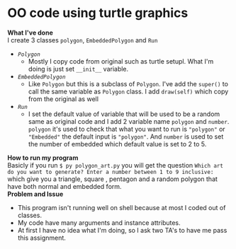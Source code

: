 # OO code using turtle graphics
**What I've done**  
I create 3 classes `polygon`, `EmbeddedPolygon` and `Run`
  - *`Polygon`*
    - Mostly I copy code from original such as turtle setupl. What I'm doing is just set `__init__` variable.
  - *`EmbeddedPolygon`*
    - Like `Polygon` but this is a subclass of `Polygon`. I've add the `super()` to call the same variable as `Polygon` class. I add `draw(self)` which copy from the original as well
  - *`Run`*
    - I set the default value of variable that will be used to be a random same as original code and I add 2 variable name `polygon` and `number`. `polygon` it's used to check that what you want to run is `"polygon"` or `"Embedded"` the default input is `"polygon"`. And `number` is used to set the number of embedded which default value is set to 2 to 5.
  
**How to run my program**  
Basicly if you run `$ py polygon_art.py` you will get the question `Which art do you want to generate? Enter a number between 1 to 9 inclusive: `  which give you a triangle, square , pentagon and a random polygon that have both normal and embedded form.  
**Problem and Issue**  
  - This program isn't running well on shell because at most I coded out of classes.
  - My code have many arguments and instance attributes.
  - At first I have no idea what I'm doing, so I ask two TA's to have me pass this assignment.
